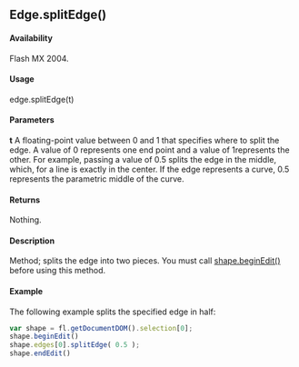 ## Edge.splitEdge()

#### Availability

Flash MX 2004.

#### Usage

edge.splitEdge(t)

#### Parameters

**t** A floating-point value between 0 and 1 that specifies where to split the edge. A value of 0 represents one end point and a value of 1represents the other. For example, passing a value of 0.5 splits the edge in the middle, which, for a line is exactly in the center. If the edge represents a curve, 0.5 represents the parametric middle of the curve.

#### Returns

Nothing.

#### Description

Method; splits the edge into two pieces. You must call [shape.beginEdit()](../Shape_object/shape.md) before using this method.

#### Example

The following example splits the specified edge in half:

```javascript
var shape = fl.getDocumentDOM().selection[0];
shape.beginEdit()
shape.edges[0].splitEdge( 0.5 );
shape.endEdit()

```
